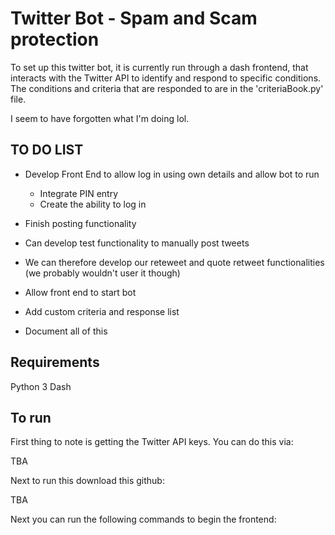# Twitter Bot - Spam and Scam protection

To set up this twitter bot, it is currently run through a dash frontend, that interacts with the Twitter API to identify and respond to specific conditions. The conditions and criteria that are responded to are in the 'criteriaBook.py' file.

I seem to have forgotten what I'm doing lol.

## TO DO LIST

- Develop Front End to allow log in using own details and allow bot to run
    - Integrate PIN entry
    - Create the ability to log in


- Finish posting functionality
- Can develop test functionality to manually post tweets
- We can therefore develop our reteweet and quote retweet functionalities (we probably wouldn't user it though)

- Allow front end to start bot    
- Add custom criteria and response list
- Document all of this

## Requirements

Python 3
Dash


## To run

First thing to note is getting the Twitter API keys. You can do this via:

TBA

Next to run this download this github:

TBA

Next you can run the following commands to begin the frontend: